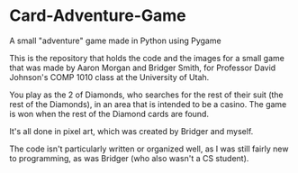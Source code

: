 # Card-Adventure-Game
A small "adventure" game made in Python using Pygame

This is the repository that holds the code and the images for a small game that was made by Aaron Morgan and Bridger Smith, for Professor David Johnson's COMP 1010 class at the University of Utah.

You play as the 2 of Diamonds, who searches for the rest of their suit (the rest of the Diamonds), in an area that is intended to be a casino. The game is won when the rest of the Diamond cards are found.

It's all done in pixel art, which was created by Bridger and myself. 

The code isn't particularly written or organized well, as I was still fairly new to programming, as was Bridger (who also wasn't a CS student).
